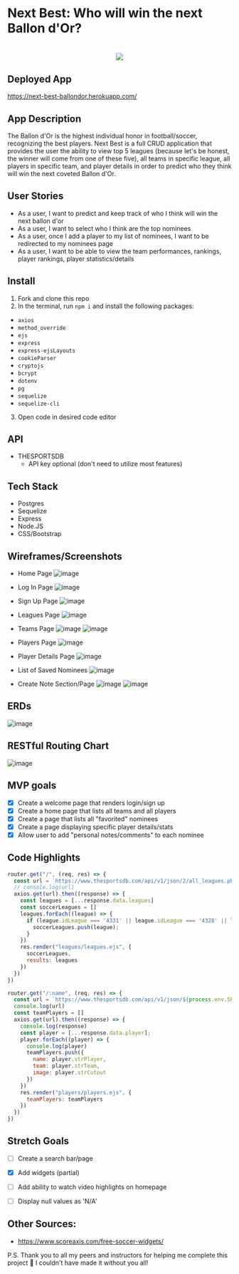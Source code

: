 # Next Best: Who will win the next Ballon d'Or?

<h1 align="center">
  <img src="https://library.sportingnews.com/styles/crop_style_16_9_tablet_2x/s3/2021-08/ballon-dor_jdrcxk2gyy5v1qbj8784anq4a.jpg?itok=ZlNPtzCQ">
 </h1>

## Deployed App
https://next-best-ballondor.herokuapp.com/

## App Description
The Ballon d'Or is the highest individual honor in football/soccer, recognizing the best players.
Next Best is a full CRUD application that provides the user the ability to view top 5 leagues (because let's be honest, the winner will come from one of these five), all teams in specific league, all players in specific team, and player details in order to predict who they think will win the next coveted Ballon d'Or.

## User Stories
- As a user, I want to predict and keep track of who I think will win the next ballon d'or 
- As a user, I want to select who I think are the top nominees
- As a user, once I add a player to my list of nominees, I want to be redirected to my nominees page
- As a user, I want to be able to view the team performances, rankings, player rankings, player statistics/details

## Install
1. Fork and clone this repo
2. In the terminal, run ```npm i``` and install the following packages:
  - ```axios```
  - ```method_override```
  - ```ejs```
  - ```express```
  - ```express-ejsLayouts```
  - ```cookieParser```
  - ```cryptojs```
  - ```bcrypt```
  - ```dotenv```
  - ```pg```
  - ```sequelize```
  - ```sequelize-cli```
3. Open code in desired code editor

## API
- THESPORTSDB
  - API key optional (don't need to utilize most features)  

## Tech Stack
- Postgres
- Sequelize
- Express
- Node.JS
- CSS/Bootstrap

## Wireframes/Screenshots
- Home Page
![image](https://user-images.githubusercontent.com/96402339/157020303-794feed0-cc7b-4ab9-a83e-e5a9aeb2c2fc.png)

- Log In Page
![image](https://user-images.githubusercontent.com/96402339/157020360-2d28af72-89ba-4051-8c65-0b052105d9fe.png)

- Sign Up Page
![image](https://user-images.githubusercontent.com/96402339/157020391-1010fe84-da58-4605-8668-8ca8f521ac54.png)

- Leagues Page
![image](https://user-images.githubusercontent.com/96402339/157020513-7cee4915-3d8f-40af-af8d-e994df23179d.png)

- Teams Page
![image](https://user-images.githubusercontent.com/96402339/157020712-ed5bf497-66d0-49af-960e-4a4ef45aa479.png)
![image](https://user-images.githubusercontent.com/96402339/157020741-11c6586a-8500-4fc1-8697-4499cd267f40.png)

- Players Page
![image](https://user-images.githubusercontent.com/96402339/157020783-9da98f34-ac1d-49f2-8ee1-cf307c74682f.png)

- Player Details Page
![image](https://user-images.githubusercontent.com/96402339/157021339-7df3a346-48b7-4c09-aaa3-48b2bf8e63fc.png)

- List of Saved Nominees
![image](https://user-images.githubusercontent.com/96402339/157020876-72a02e68-5cbb-4a8b-9d89-838e55e81e03.png)

- Create Note Section/Page
![image](https://user-images.githubusercontent.com/96402339/157021026-23a177dc-50d3-4aa7-8e39-ff66095b6c11.png)
![image](https://user-images.githubusercontent.com/96402339/157021055-6b5c5b37-08dc-4503-a45b-8106085f2696.png)


## ERDs
![image](https://user-images.githubusercontent.com/96402339/156917303-e72d800a-f714-427f-b034-8efcd2274a20.png)

## RESTful Routing Chart
![image](https://user-images.githubusercontent.com/96402339/156918146-344ff9ad-2c24-48ee-8828-51c7c6155afe.png)

## MVP goals
- [X] Create a welcome page that renders login/sign up
- [X] Create a home page that lists all teams and all players
- [X] Create a page that lists all "favorited" nominees
- [X] Create a page displaying specific player details/stats
- [X] Allow user to add "personal notes/comments" to each nominee

## Code Highlights
```js 
router.get("/", (req, res) => {
  const url = `https://www.thesportsdb.com/api/v1/json/2/all_leagues.php`;
  // console.log(url)
  axios.get(url).then((response) => {
    const leagues = [...response.data.leagues]
    const soccerLeagues = []
    leagues.forEach((league) => {
      if (league.idLeague === '4331' || league.idLeague === '4328' || league.idLeague === '4332' || league.idLeague === '4334' || league.idLeague === '4335') {
        soccerLeagues.push(league);
      }
    })
    res.render("leagues/leagues.ejs", {
      soccerLeagues,
      results: leagues
    })
  })
})
```
```js
router.get("/:name", (req, res) => {
  const url = `https://www.thesportsdb.com/api/v1/json/${process.env.SPORTS_API_KEY}/searchplayers.php?t=${req.params.name}`
  console.log(url)
  const teamPlayers = []
  axios.get(url).then((response) => {
    console.log(response)
    const player = [...response.data.player];
    player.forEach((player) => {
      console.log(player)
      teamPlayers.push({
        name: player.strPlayer,
        team: player.strTeam,
        image: player.strCutout
      })
    })
    res.render("players/players.ejs", {
      teamPlayers: teamPlayers
    })
  })
})
```

## Stretch Goals
- [ ] Create a search bar/page
- [X] Add widgets (partial)
- [ ] Add ability to watch video highlights on homepage
- [ ] Display null values as 'N/A'


## Other Sources:
- https://www.scoreaxis.com/free-soccer-widgets/


P.S. Thank you to all my peers and instructors for helping me complete this project 😬 I couldn't have made it without you all!
